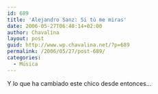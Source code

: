 ```yaml
---
id: 689
title: 'Alejandro Sanz: Si tú me miras'
date: 2006-05-27T06:40:14+02:00
author: Chavalina
layout: post
guid: http://www.wp.chavalina.net/?p=689
permalink: /2006/05/27/post-689/
categories:
  - Música
---
```

Y lo que ha cambiado este chico desde entonces...

<object width="425" height="350"><param name="movie" value="http://www.youtube.com/v/3gi7Lqmiwmo"><embed src="http://www.youtube.com/v/3gi7Lqmiwmo" type="application/x-shockwave-flash" width="425" height="350"><noembed>Que fácil decir te quiero<br />
cuando estamos solos.<br />
Lo dif&iacute;cil es hacerlo<br />
cuando escuchan todos.<br />
Si t&uacute; me miras, si t&uacute; me miras,<br />
te ense&ntilde;aré a decir te quiero,<br />
sin hablar<br />
mientras tengamos un secreto<br />
que ocultar.<br />
La locura de quererte<br />
como a un fugitivo;<br />
me ha llevado a la distancia<br />
donde me he escondido.<br />
Si tu me miras, si tu me miras<br />
cuando más crezca la injusticia<br />
ya verás<br />
que son más grandes nuestras ganas<br />
de luchar.<br />
<br />
Palabras de un lenguaje nuevo<br />
que he construido para nosotros<br />
para el amante perseguido<br />
que tiene que esconder su voz.<br />
Cuando decidas aprenderlo<br />
no habrá silencio, no te hará falta<br />
usar la voz para romperlo<br />
si tu me miras me hablarás.<br />
<br />
Yo me seguiré negando pase lo que pase<br />
a exponer mi corazón en este escaparate<br />
Si tu me miras, si tu me miras.<br />
Nos amaremos en la justa oscuridad,<br />
en la trastienda que me ha visto suplicar.<br />
<br />
Palabras de un lenguaje nuevo<br />
que he construido para nosotros<br />
para el amante perseguido<br />
que tiene que esconder su voz.<br />
Cuando decidas aprenderlo<br />
no habrá silencio, no te hará falta<br />
usar la voz para romperlo<br />
si t&uacute; me miras me hablarás.</noembed></object>